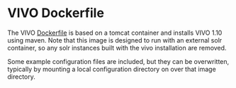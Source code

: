 # VIVO Dockerfile

The VIVO [Dockerfile](vivo/Dockerfile) is based on a tomcat container and
installs VIVO 1.10 using maven. Note that this image is designed to run with an
external solr container, so any solr instances built with the vivo installation
are removed.

Some example configuration files are included, but they can be overwritten,
typically by mounting a local configuration directory on over that image
directory.
